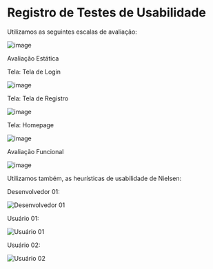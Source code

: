 # Registro de Testes de Usabilidade

Utilizamos as seguintes escalas de avaliação:

![image](https://user-images.githubusercontent.com/105240089/200727363-6bcb4505-befa-431f-9fa4-85732b9f65e3.png)

Avaliação Estática

Tela: Tela de Login

![image](https://user-images.githubusercontent.com/105240089/200727582-e3461f3a-1071-4626-9c94-1f301fec0587.png)

Tela: Tela de Registro

![image](https://user-images.githubusercontent.com/105240089/200727681-c35070d8-f2a5-4506-bb95-f1f50a8ac828.png)

Tela: Homepage

![image](https://user-images.githubusercontent.com/105240089/200727807-198db2b2-c34e-47db-9b72-b251fbf95257.png)

Avaliação Funcional

![image](https://user-images.githubusercontent.com/105240089/200727880-bc17af2f-e0c3-49a2-b4b2-d5bc44f6f7fb.png)

Utilizamos também, as heurísticas de usabilidade de Nielsen:

Desenvolvedor 01:

![Desenvolvedor 01](https://user-images.githubusercontent.com/105240089/200728747-d1d7e6a0-e35d-49b1-9b9d-700ab5f8870d.jpg)

Usuário 01:

![Usuário 01](https://user-images.githubusercontent.com/105240089/200728843-dc2bfd7c-63ac-4367-92e1-f3a24c806c38.jpg)

Usuário 02:

![Usuário 02](https://user-images.githubusercontent.com/105240089/200728883-62bdc321-79d6-43b3-903d-78b624b7cf47.jpg)
